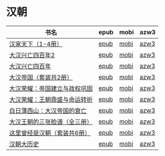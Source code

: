 # 汉朝

| 书名 | epub | mobi | azw3 |
| --- | --- | --- | --- |
| [汉家天下（1-4册）](http://ct.dalanmei.com/f/31084289-570129369-31e72b) | [epub](http://ct.dalanmei.com/f/31084289-570129369-31e72b) | [mobi](http://ct.dalanmei.com/f/31084289-570271931-727968) | [azw3](http://ct.dalanmei.com/f/31084289-571410490-27e46e) |
| [大汉兴亡四百年2](http://ct.dalanmei.com/f/31084289-571722182-772c19) | [epub](http://ct.dalanmei.com/f/31084289-571722182-772c19) | [mobi](http://ct.dalanmei.com/f/31084289-572112892-8ae232) | [azw3](http://ct.dalanmei.com/f/31084289-572117468-ef95c1) |
| [大汉兴亡四百年](http://ct.dalanmei.com/f/31084289-571714935-4c5542) | [epub](http://ct.dalanmei.com/f/31084289-571714935-4c5542) | [mobi](http://ct.dalanmei.com/f/31084289-572113938-a8e500) | [azw3](http://ct.dalanmei.com/f/31084289-572122576-6fba60) |
| [大汉帝国（套装共2册）](http://ct.dalanmei.com/f/31084289-571622741-516957) | [epub](http://ct.dalanmei.com/f/31084289-571622741-516957) | [mobi](http://ct.dalanmei.com/f/31084289-572131439-d62477) | [azw3](http://ct.dalanmei.com/f/31084289-572191700-b859e7) |
| [大汉荣耀：帝国建立与政权巩固](http://ct.dalanmei.com/f/31084289-571539788-95e5d2) | [epub](http://ct.dalanmei.com/f/31084289-571539788-95e5d2) | [mobi](http://ct.dalanmei.com/f/31084289-571807499-fc2fcc) | [azw3](http://ct.dalanmei.com/f/31084289-572196133-ca20f1) |
| [大汉荣耀：王朝鼎盛与命运转折](http://ct.dalanmei.com/f/31084289-571539801-fc7bde) | [epub](http://ct.dalanmei.com/f/31084289-571539801-fc7bde) | [mobi](http://ct.dalanmei.com/f/31084289-571807507-22a134) | [azw3](http://ct.dalanmei.com/f/31084289-572196135-3838a3) |
| [白日薄西山：大汉帝国的衰亡](http://ct.dalanmei.com/f/31084289-595858392-544fa4) | [epub](http://ct.dalanmei.com/f/31084289-595858392-544fa4) | [mobi](http://ct.dalanmei.com/f/31084289-595860447-14d5f0) | [azw3](http://ct.dalanmei.com/f/31084289-595860101-205361) |
| [大汉王朝的三张脸谱（全三册）](http://ct.dalanmei.com/f/31084289-571453932-fd2a84) | [epub](http://ct.dalanmei.com/f/31084289-571453932-fd2a84) | [mobi](http://ct.dalanmei.com/f/31084289-571787471-dbf2c9) | [azw3](http://ct.dalanmei.com/f/31084289-571887486-53f89a) |
| [这里曾经是汉朝（套装共6册）](http://ct.dalanmei.com/f/31084289-571455304-c2faab) | [epub](http://ct.dalanmei.com/f/31084289-571455304-c2faab) | [mobi](http://ct.dalanmei.com/f/31084289-571787866-1ccd77) | [azw3](http://ct.dalanmei.com/f/31084289-571888843-fe1de8) |
| [汉朝大历史](http://ct.dalanmei.com/f/31084289-571456241-0e4528) | [epub](http://ct.dalanmei.com/f/31084289-571456241-0e4528) | [mobi](http://ct.dalanmei.com/f/31084289-571788520-d443c7) | [azw3](http://ct.dalanmei.com/f/31084289-571891387-fc3f87) |
